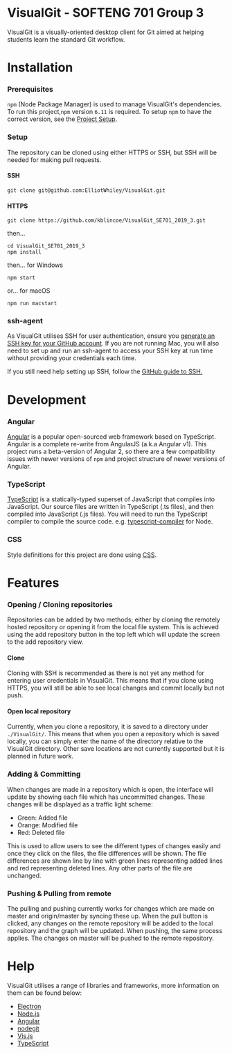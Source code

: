 # VisualGit - SOFTENG 701 Group 3

VisualGit is a visually-oriented desktop client for Git aimed at helping students learn the standard Git workflow.

# Installation

### Prerequisites

`npm` (Node Package Manager) is used to manage VisualGit's dependencies. To run this project,`npm` version `6.11` is 
required. To setup `npm` to have the correct version, see the [Project Setup](https://github.com/kblincoe/VisualGit_SE701_2019_3/wiki/Project-Setup).

### Setup
The repository can be cloned using either HTTPS or SSH, but SSH will be needed for making pull requests.

#### SSH
````
git clone git@github.com:ElliotWhiley/VisualGit.git
````

#### HTTPS
````
git clone https://github.com/kblincoe/VisualGit_SE701_2019_3.git
````
then...

````
cd VisualGit_SE701_2019_3
npm install
````
then... for Windows 
````
npm start
````

or... for macOS
````
npm run macstart
````


### ssh-agent
As VisualGit utilises SSH for user authentication, ensure you 
[generate an SSH key for your GitHub account](https://help.github.com/articles/generating-a-new-ssh-key-and-adding-it-to-the-ssh-agent/). 
If you are not running Mac, you will also need to set up and run an ssh-agent to access your SSH key at run time 
without providing your credentials each time.

If you still need help setting up SSH, follow the [GitHub guide to SSH.](https://help.github.com/en/articles/connecting-to-github-with-ssh)
# Development

### Angular
[Angular](https://angular.io/) is a popular open-sourced web framework based on TypeScript. Angular is a complete 
re-write from AngularJS (a.k.a Angular v1). This project runs a beta-version of Angular 2, so there are a few 
compatibility issues with newer versions of `npm` and project structure of newer versions of Angular. 

### TypeScript
[TypeScript](https://www.typescriptlang.org/) is a statically-typed superset of JavaScript that compiles into JavaScript. 
Our source files are written in TypeScript (.ts files), and then compiled into JavaScript (.js files). You will need to 
run the TypeScript compiler to compile the source code. e.g. [typescript-compiler](https://www.npmjs.com/package/typescript-compiler) 
for Node.

### CSS
Style definitions for this project are done using [CSS](https://www.w3.org/Style/CSS/Overview.en.html).

# Features

### Opening / Cloning repositories
Repositories can be added by two methods; either by cloning the remotely hosted repository or opening it from the local 
file system. This is achieved using the add repository button in the top left which will update the screen to the add 
repository view.

#### Clone
Cloning with SSH is recommended as there is not yet any method for entering user credentials in VisualGit. This means 
that if you clone using HTTPS, you will still be able to see local changes and commit locally but not push.

#### Open local repository
Currently, when you clone a repository, it is saved to a directory under `./VisualGit/`. This means that when you open a
 repository which is saved locally, you can simply enter the name of the directory relative to the VisualGit directory. 
 Other save locations are not currently supported but it is planned in future work.

### Adding & Committing
When changes are made in a repository which is open, the interface will update by showing each file which has uncommitted 
changes. These changes will be displayed as a traffic light scheme:
 - Green: Added file
 - Orange: Modified file
 - Red: Deleted file

This is used to allow users to see the different types of changes easily and once they click on the files, the file 
differences will be shown. The file differences are shown line by line with green lines representing added lines and 
red representing deleted lines. Any other parts of the file are unchanged.

### Pushing & Pulling from remote
The pulling and pushing currently works for changes which are made on master and origin/master by syncing these up. 
When the pull button is clicked, any changes on the remote repository will be added to the local repository and the 
graph will be updated. When pushing, the same process applies. The changes on master will be pushed to the remote 
repository.


# Help
VisualGit utilises a range of libraries and frameworks, more information on them can be found below:

 - [Electron](http://electron.atom.io/)
 - [Node.js](https://nodejs.org/en/about/)
 - [Angular](https://angular.io/)
 - [nodegit](http://www.nodegit.org/)
 - [Vis.js](http://visjs.org/docs/network/)
 - [TypeScript](https://www.typescriptlang.org/)
